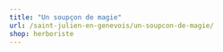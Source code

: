 ```yaml
---
title: "Un soupçon de magie"
url: /saint-julien-en-genevois/un-soupcon-de-magie/
shop: herboriste
---
```

